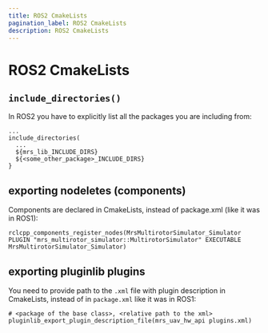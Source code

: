 ```yaml
---
title: ROS2 CmakeLists
pagination_label: ROS2 CmakeLists
description: ROS2 CmakeLists
---
```


# ROS2 CmakeLists

## `include_directories()`

In ROS2 you have to explicitly list all the packages you are including from:
```
...
include_directories(
  ...
  ${mrs_lib_INCLUDE_DIRS}
  ${<some_other_package>_INCLUDE_DIRS}
}
```

## exporting nodeletes (components)

Components are declared in CmakeLists, instead of package.xml (like it was in ROS1):
```
rclcpp_components_register_nodes(MrsMultirotorSimulator_Simulator PLUGIN "mrs_multirotor_simulator::MultirotorSimulator" EXECUTABLE MrsMultirotorSimulator_Simulator)
```

## exporting pluginlib plugins

You need to provide path to the `.xml` file with plugin description in CmakeLists, instead of in `package.xml` like it was in ROS1:
```
# <package of the base class>, <relative path to the xml>
pluginlib_export_plugin_description_file(mrs_uav_hw_api plugins.xml)
```
